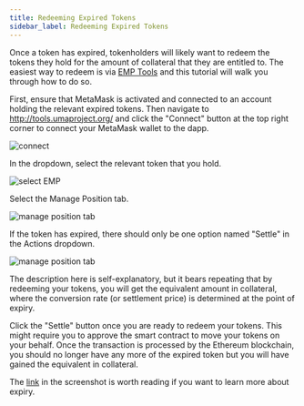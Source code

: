 ```yaml
---
title: Redeeming Expired Tokens
sidebar_label: Redeeming Expired Tokens
---
```


Once a token has expired, tokenholders will likely want to redeem the tokens
they hold for the amount of collateral that they are entitled to. The easiest
way to redeem is via [EMP Tools](https://tools.umaproject.org) and this tutorial
will walk you through how to do so.

First, ensure that MetaMask is activated and connected to an account holding the
relevant expired tokens. Then navigate to http://tools.umaproject.org/ and click
the "Connect" button at the top right corner to connect your MetaMask wallet to
the dapp.

![connect](/docs/users/emp_connect.png)

In the dropdown, select the relevant token that you hold.

![select EMP](/docs/users/emp_select.png)

Select the Manage Position tab.

![manage position tab](/docs/users/emp_manage-position.png)

If the token has expired, there should only be one option named "Settle" in the
Actions dropdown.

![manage position tab](/docs/users/redeem_settle.png)

The description here is self-explanatory, but it bears repeating that by
redeeming your tokens, you will get the equivalent amount in collateral, where
the conversion rate (or settlement price) is determined at the point of expiry.

Click the "Settle" button once you are ready to redeem your tokens. This might
require you to approve the smart contract to move your tokens on your behalf. Once the transaction is processed by the Ethereum blockchain, you should no
longer have any more of the expired token but you will have gained the
equivalent in collateral.

The [link](synthetic-tokens/what-are-synthetic-assets.md#redeeming-after-expiry) in the
screenshot is worth reading if you want to learn more about expiry.

